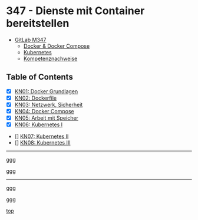 # 347 - Dienste mit Container bereitstellen

- [GitLab M347](https://gitlab.com/ch-tbz-it/Stud/m347/-/tree/main?ref_type=heads)
    - [Docker & Docker Compose](https://gitlab.com/ch-tbz-it/Stud/m347/-/tree/main/Container)
    - [Kubernetes](https://gitlab.com/ch-tbz-it/Stud/m347/-/tree/main/Kubernetes)
    - [Kompetenznachweise ](https://gitlab.com/ch-tbz-it/Stud/m347/-/tree/main/Leistungsbeurteilung?ref_type=heads)


## Table of Contents
- [x] [KN01: Docker Grundlagen](./KN01/readme.md)
- [x] [KN02: Dockerfile](./KN02/readme.md)
- [x] [KN03: Netzwerk, Sicherheit](./KN03/readme.md)
- [x] [KN04: Docker Compose](./KN04/readme.md)
- [x] [KN05: Arbeit mit Speicher](./KN05/readme.md)
- [x] [KN06: Kubernetes I](./KN06/readme.md)
- [] [KN07: Kubernetes II](./KN07/readme.md)
- [] [KN08: Kubernetes III](./KN08/readme.md)


---


ggg

ggg

---
ggg

ggg

[top](#347-dienste-mit-container-bereitstellen)